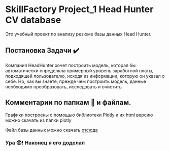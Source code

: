 # SkillFactory Project_1 Head Hunter CV database
Это учебный проект по анализу резюме базы данных Head Hunter. 

## Постановка Задачи ✔️
Компания HeadHunter хочет построить модель, которая бы автоматически определяла примерный уровень заработной платы, 
подходящей пользователю, исходя из информации, которую он указал о себе. 
Но, как вы знаете, прежде чем построить модель, данные необходимо преобразовать, исследовать и очистить. 

## Комментарии по папкам 📁 и файлам.
Графики построены с помощью библиотеки Plotly и их html версию можно скачать 
из папки plotly

Файл базы данных можно скачать [отсюда](https://drive.google.com/file/d/1IRFQy7mH6y0uaMxY5YAsnruJvONb0Yof/view?usp=share_link) 



### Ура 😎! Наконец я его доделал
